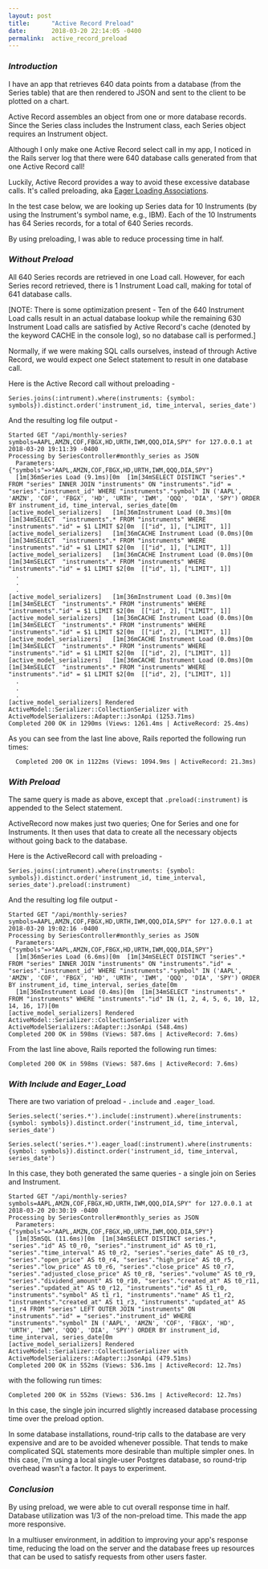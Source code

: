 ```yaml
---
layout: post
title:      "Active Record Preload"
date:       2018-03-20 22:14:05 -0400
permalink:  active_record_preload
---
```



### *Introduction*
I have an app that retrieves 640 data points from a database (from the Series table) that are then rendered to JSON and sent to the client to be plotted on a chart.

Active Record assembles an object from one or more database records.
Since the Series class includes the Instrument class, each Series object requires an Instrument object.

Although I only make one Active Record select call in my app, I noticed in the Rails server log that there were 640 database calls generated from that one Active Record call!

Luckily, Active Record provides a way to avoid these excessive database calls.
It's called preloading, aka [Eager Loading Associations](http://guides.rubyonrails.org/active_record_querying.html#eager-loading-associations).

In the test case below, we are looking up Series data for 10 Instruments (by using the Instrument's symbol name, e.g., IBM).
Each of the 10 Instruments has 64 Series records, for a total of 640 Series records.

By using preloading, I was able to reduce processing time in half.

### *Without Preload*
All 640 Series records are retrieved in one Load call.
However, for each Series record retrieved, there is 1 Instrument Load call, making for total of 641 database calls.

[NOTE: There is some optimization present -
Ten of the 640 Instrument Load calls result in an actual database lookup while the remaining 630 Instrument Load calls are satisfied by Active Record's cache (denoted by the keyword CACHE in the console log), so no database call is performed.]

Normally, if we were making SQL calls ourselves, instead of through Active Record, we would expect one Select statement to result in one database call.

Here is the Active Record call without preloading -

```
Series.joins(:intrument).where(instruments: {symbol: symbols}).distinct.order('instrument_id, time_interval, series_date')
```

And the resulting log file output -

```
Started GET "/api/monthly-series?symbols=AAPL,AMZN,COF,FBGX,HD,URTH,IWM,QQQ,DIA,SPY" for 127.0.0.1 at 2018-03-20 19:11:39 -0400
Processing by SeriesController#monthly_series as JSON
  Parameters: {"symbols"=>"AAPL,AMZN,COF,FBGX,HD,URTH,IWM,QQQ,DIA,SPY"}
  [1m[36mSeries Load (9.1ms)[0m  [1m[34mSELECT DISTINCT "series".* FROM "series" INNER JOIN "instruments" ON "instruments"."id" = "series"."instrument_id" WHERE "instruments"."symbol" IN ('AAPL', 'AMZN', 'COF', 'FBGX', 'HD', 'URTH', 'IWM', 'QQQ', 'DIA', 'SPY') ORDER BY instrument_id, time_interval, series_date[0m
[active_model_serializers]   [1m[36mInstrument Load (0.3ms)[0m  [1m[34mSELECT  "instruments".* FROM "instruments" WHERE "instruments"."id" = $1 LIMIT $2[0m  [["id", 1], ["LIMIT", 1]]
[active_model_serializers]   [1m[36mCACHE Instrument Load (0.0ms)[0m  [1m[34mSELECT  "instruments".* FROM "instruments" WHERE "instruments"."id" = $1 LIMIT $2[0m  [["id", 1], ["LIMIT", 1]]
[active_model_serializers]   [1m[36mCACHE Instrument Load (0.0ms)[0m  [1m[34mSELECT  "instruments".* FROM "instruments" WHERE "instruments"."id" = $1 LIMIT $2[0m  [["id", 1], ["LIMIT", 1]]
  .
  .
  .
[active_model_serializers]   [1m[36mInstrument Load (0.3ms)[0m  [1m[34mSELECT  "instruments".* FROM "instruments" WHERE "instruments"."id" = $1 LIMIT $2[0m  [["id", 2], ["LIMIT", 1]]
[active_model_serializers]   [1m[36mCACHE Instrument Load (0.0ms)[0m  [1m[34mSELECT  "instruments".* FROM "instruments" WHERE "instruments"."id" = $1 LIMIT $2[0m  [["id", 2], ["LIMIT", 1]]
[active_model_serializers]   [1m[36mCACHE Instrument Load (0.0ms)[0m  [1m[34mSELECT  "instruments".* FROM "instruments" WHERE "instruments"."id" = $1 LIMIT $2[0m  [["id", 2], ["LIMIT", 1]]
[active_model_serializers]   [1m[36mCACHE Instrument Load (0.0ms)[0m  [1m[34mSELECT  "instruments".* FROM "instruments" WHERE "instruments"."id" = $1 LIMIT $2[0m  [["id", 2], ["LIMIT", 1]]
  .
  .
  .
[active_model_serializers] Rendered ActiveModel::Serializer::CollectionSerializer with ActiveModelSerializers::Adapter::JsonApi (1253.71ms)
Completed 200 OK in 1290ms (Views: 1261.4ms | ActiveRecord: 25.4ms)
```

As you can see from the last line above, Rails reported the following run times:
```
  Completed 200 OK in 1122ms (Views: 1094.9ms | ActiveRecord: 21.3ms)
```
### *With Preload*
The same query is made as above, except that ```.preload(:instrument)``` is appended to the Select statement.

ActiveRecord now makes just two queries; One for Series and one for Instruments.
It then uses that data to create all the necessary objects without going back to the database.

Here is the ActiveRecord call with preloading -

```
Series.joins(:intrument).where(instruments: {symbol: symbols}).distinct.order('instrument_id, time_interval, series_date').preload(:instrument)
```

And the resulting log file output -

```
Started GET "/api/monthly-series?symbols=AAPL,AMZN,COF,FBGX,HD,URTH,IWM,QQQ,DIA,SPY" for 127.0.0.1 at 2018-03-20 19:02:16 -0400
Processing by SeriesController#monthly_series as JSON
  Parameters: {"symbols"=>"AAPL,AMZN,COF,FBGX,HD,URTH,IWM,QQQ,DIA,SPY"}
  [1m[36mSeries Load (6.6ms)[0m  [1m[34mSELECT DISTINCT "series".* FROM "series" INNER JOIN "instruments" ON "instruments"."id" = "series"."instrument_id" WHERE "instruments"."symbol" IN ('AAPL', 'AMZN', 'COF', 'FBGX', 'HD', 'URTH', 'IWM', 'QQQ', 'DIA', 'SPY') ORDER BY instrument_id, time_interval, series_date[0m
  [1m[36mInstrument Load (0.4ms)[0m  [1m[34mSELECT "instruments".* FROM "instruments" WHERE "instruments"."id" IN (1, 2, 4, 5, 6, 10, 12, 14, 16, 17)[0m
[active_model_serializers] Rendered ActiveModel::Serializer::CollectionSerializer with ActiveModelSerializers::Adapter::JsonApi (548.4ms)
Completed 200 OK in 598ms (Views: 587.6ms | ActiveRecord: 7.6ms)
```
From the last line above, Rails reported the following run times:
```
Completed 200 OK in 598ms (Views: 587.6ms | ActiveRecord: 7.6ms)
```
### *With Include and Eager_Load*
There are two variation of preload - ```.include``` and ```.eager_load```.
```
Series.select('series.*').include(:instrument).where(instruments: {symbol: symbols}).distinct.order('instrument_id, time_interval, series_date')

Series.select('series.*').eager_load(:instrument).where(instruments: {symbol: symbols}).distinct.order('instrument_id, time_interval, series_date')
```
In this case, they both generated the same queries - a single join on Series and Instrument.
```
Started GET "/api/monthly-series?symbols=AAPL,AMZN,COF,FBGX,HD,URTH,IWM,QQQ,DIA,SPY" for 127.0.0.1 at 2018-03-20 20:30:19 -0400
Processing by SeriesController#monthly_series as JSON
  Parameters: {"symbols"=>"AAPL,AMZN,COF,FBGX,HD,URTH,IWM,QQQ,DIA,SPY"}
  [1m[35mSQL (11.6ms)[0m  [1m[34mSELECT DISTINCT series.*, "series"."id" AS t0_r0, "series"."instrument_id" AS t0_r1, "series"."time_interval" AS t0_r2, "series"."series_date" AS t0_r3, "series"."open_price" AS t0_r4, "series"."high_price" AS t0_r5, "series"."low_price" AS t0_r6, "series"."close_price" AS t0_r7, "series"."adjusted_close_price" AS t0_r8, "series"."volume" AS t0_r9, "series"."dividend_amount" AS t0_r10, "series"."created_at" AS t0_r11, "series"."updated_at" AS t0_r12, "instruments"."id" AS t1_r0, "instruments"."symbol" AS t1_r1, "instruments"."name" AS t1_r2, "instruments"."created_at" AS t1_r3, "instruments"."updated_at" AS t1_r4 FROM "series" LEFT OUTER JOIN "instruments" ON "instruments"."id" = "series"."instrument_id" WHERE "instruments"."symbol" IN ('AAPL', 'AMZN', 'COF', 'FBGX', 'HD', 'URTH', 'IWM', 'QQQ', 'DIA', 'SPY') ORDER BY instrument_id, time_interval, series_date[0m
[active_model_serializers] Rendered ActiveModel::Serializer::CollectionSerializer with ActiveModelSerializers::Adapter::JsonApi (479.51ms)
Completed 200 OK in 552ms (Views: 536.1ms | ActiveRecord: 12.7ms)
```
with the following run times:
```
Completed 200 OK in 552ms (Views: 536.1ms | ActiveRecord: 12.7ms)
```

In this case, the single join incurred slightly increased database processing time over the preload option.

In some database installations, round-trip calls to the database are very expensive and are to be avoided whenever possible. That tends to make complicated SQL statements more desirable than multiple simpler ones.
In this case, I'm using a local single-user Postgres database, so round-trip overhead wasn't a factor.
It pays to experiment.

### ***Conclusion***
By using preload, we were able to cut overall response time in half.
Database utilization was 1/3 of the non-preload time.
This made the app more responsive.

In a multiuser environment, in addition to improving your app's response time, reducing the load on the server and the database frees up resources that can be used to satisfy requests from other users faster.

